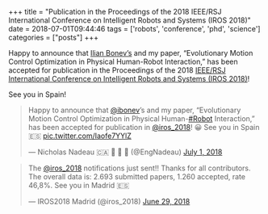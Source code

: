 +++
title = "Publication in the Proceedings of the 2018 IEEE/RSJ International Conference on Intelligent Robots and Systems (IROS 2018)"
date = 2018-07-01T09:44:46
tags = ['robots', 'conference', 'phd', 'science']
categories = ["posts"]
+++


‪Happy to announce that [Ilian Bonev’s](https://twitter.com/ibonev) and my paper, “Evolutionary Motion Control Optimization in Physical Human-Robot Interaction,” has been accepted for publication in the Proceedings of the 2018 [IEEE/RSJ International Conference on Intelligent Robots and Systems (IROS 2018)](https://www.iros2018.org/)!

See you in Spain!

<!--more-->

<blockquote class="twitter-tweet" data-lang="en"><p lang="en" dir="ltr">Happy to announce that <a href="https://twitter.com/ibonev?ref_src=twsrc%5Etfw">@ibonev</a>’s and my paper, “Evolutionary Motion Control Optimization in Physical Human-<a href="https://twitter.com/hashtag/Robot?src=hash&amp;ref_src=twsrc%5Etfw">#Robot</a> Interaction,” has been accepted for publication in <a href="https://twitter.com/iros_2018?ref_src=twsrc%5Etfw">@iros_2018</a>! 😀 See you in Spain 🇪🇸 <a href="https://t.co/Iaofe7YYlZ">pic.twitter.com/Iaofe7YYlZ</a></p>&mdash; Nicholas Nadeau 🇨🇦 🤖 🧠 🐍 (@EngNadeau) <a href="https://twitter.com/EngNadeau/status/1013405623927627776?ref_src=twsrc%5Etfw">July 1, 2018</a></blockquote>
<script async src="https://platform.twitter.com/widgets.js" charset="utf-8"></script>

<blockquote class="twitter-tweet" data-lang="en"><p lang="en" dir="ltr">The <a href="https://twitter.com/iros_2018?ref_src=twsrc%5Etfw">@iros_2018</a> notifications just sent!! Thanks for all contributors. The overall data is: 2.693 submitted papers, 1.260 accepted, rate 46,8%. See you in Madrid 🇪🇸</p>&mdash; IROS2018 Madrid (@iros_2018) <a href="https://twitter.com/iros_2018/status/1012669565120253953?ref_src=twsrc%5Etfw">June 29, 2018</a></blockquote>
<script async src="https://platform.twitter.com/widgets.js" charset="utf-8"></script>
